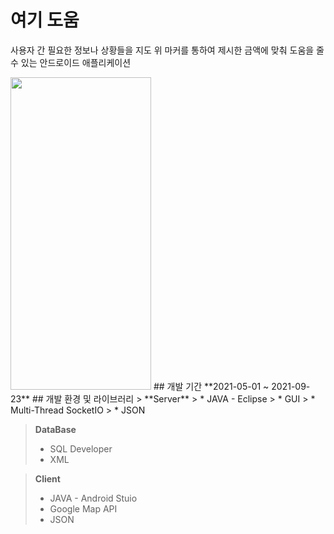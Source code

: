 # 여기 도움
사용자 간 필요한 정보나 상황들을 지도 위 마커를 통하여 제시한 금액에 맞춰 도움을 줄 수 있는 안드로이드 애플리케이션

<img src="https://user-images.githubusercontent.com/92709137/138462672-a096ad9c-7be7-4267-8757-4274f2d1ee60.png" width="225" height="500"/>
## 개발 기간
**2021-05-01 ~ 2021-09-23**
## 개발 환경 및 라이브러리
> **Server**
> * JAVA - Eclipse
> * GUI
> * Multi-Thread SocketIO
> * JSON

> **DataBase**
> * SQL Developer    
> * XML

> **Client**
> * JAVA - Android Stuio
> * Google Map API
> * JSON
